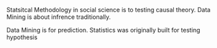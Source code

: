 Statsitcal Methodology in social science is to testing causal theory.
Data Mining is about infrence traditionally.

Data Mining is for prediction.
Statistics was originally built for testing hypothesis